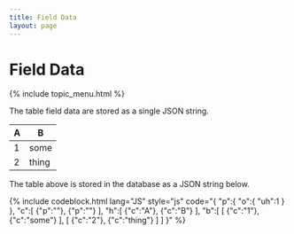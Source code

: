 ```yaml
---
title: Field Data
layout: page
---
```


<h1>Field Data</h1>

{% include topic_menu.html %}

The table field data are stored as a single JSON string.

<table>
	<thead>
		<th>A</th>
		<th>B</th>
	</thead>
	<tbody>
		<tr>
			<td>1</td>
			<td>some</td>
		</tr>
		<tr>
			<td>2</td>
			<td>thing</td>
		</tr>
	</tbody>
</table>

The table above is stored in the database as a JSON string below.

{% include codeblock.html
lang="JS"
style="js"
code="{
	&quot;p&quot;:{
		&quot;o&quot;:{
			&quot;uh&quot;:1
		}
	},
	&quot;c&quot;:[
		{&quot;p&quot;:&quot;&quot;},
		{&quot;p&quot;:&quot;&quot;}
	],
	&quot;h&quot;:[
		{&quot;c&quot;:&quot;A&quot;},
		{&quot;c&quot;:&quot;B&quot;}
	],
	&quot;b&quot;:[
		[
			{&quot;c&quot;:&quot;1&quot;},
			{&quot;c&quot;:&quot;some&quot;}
		],
		[
			{&quot;c&quot;:&quot;2&quot;},
			{&quot;c&quot;:&quot;thing&quot;}
		]
	]
}"
%}
